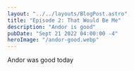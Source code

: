 ```yaml
---
layout: "../../layouts/BlogPost.astro"
title: "Episode 2: That Would Be Me"
description: "Andor is good"
pubDate: "Sept 21 2022 04:00:00 -4"
heroImage: "/andor-good.webp"
---
```


Andor was good today
